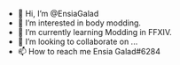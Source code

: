 - 👋 Hi, I’m @EnsiaGalad
- 👀 I’m interested in body modding.
- 🌱 I’m currently learning Modding in FFXIV.
- 💞️ I’m looking to collaborate on ...
- 📫 How to reach me Ensia Galad#6284

<!---
EnsiaGalad/EnsiaGalad is a ✨ special ✨ repository because its `README.md` (this file) appears on your GitHub profile.
You can click the Preview link to take a look at your changes.
--->
